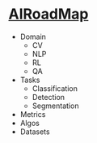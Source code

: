 # [AIRoadMap](https://github.com/junxnone/tmdkg/issues/5)
- Domain
  - CV
  - NLP
  - RL
  - QA
- Tasks
  - Classification
  - Detection
  - Segmentation
- Metrics
- Algos
- Datasets


